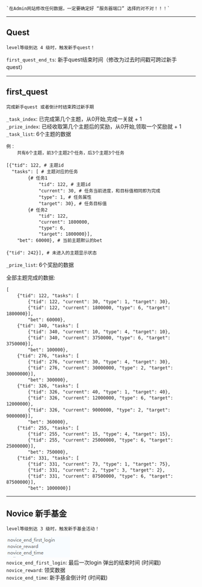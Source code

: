     `在Admin网站修改任何数据，一定要确定好 “服务器端口” 选择的对不对！！！`

---
## Quest

    level等级到达 4 级时，触发新手quest！
<!-- 新手ABtest: ID 的十位数，奇数为:A组对照组，偶数为:B组实验组 -->

    
`first_quest_end_ts`: 新手quest结束时间（修改为过去时间戳可跨过新手quest）<br>
<!-- `another_first_quest_flag`: 新手ABtest,`0`是对照组,`1`是实验组<br> -->
---
## first_quest

    完成新手quest 或者倒计时结束跨过新手期

`_task_index`: 已完成第几个主题，从0开始,完成一关就 + 1<br>
`_prize_index`: 已经收取第几个主题后的奖励，从0开始,领取一个奖励就 + 1<br>
`_task_list`: 6个主题的数据<br>

    例：
        共有6个主题，前3个主题2个任务，后3个主题3个任务
        
    [{"tid": 122, # 主题id
      "tasks": [ # 主题对应的任务
            {# 任务1
                "tid": 122, # 主题id
                "current": 30, # 任务当前进度，和目标值相同即为完成
                "type": 1, # 任务属性
                "target": 30}, # 任务目标值
            {# 任务2
                "tid": 122, 
                "current": 1800000, 
                "type": 6, 
                "target": 1800000}], 
        "bet": 60000}, # 当前主题默认的bet

    {"tid": 242}], # 未进入的主题显示状态

`_prize_list`: 6个奖励的数据<br>

全部主题完成的数据: 

    [
        {"tid": 122, "tasks": [
            {"tid": 122, "current": 30, "type": 1, "target": 30}, 
            {"tid": 122, "current": 1800000, "type": 6, "target": 1800000}], 
            "bet": 60000}, 
        {"tid": 340, "tasks": [
            {"tid": 340, "current": 10, "type": 4, "target": 10}, 
            {"tid": 340, "current": 3750000, "type": 6, "target": 3750000}], 
            "bet": 100000}, 
        {"tid": 276, "tasks": [
            {"tid": 276, "current": 30, "type": 4, "target": 30}, 
            {"tid": 276, "current": 30000000, "type": 2, "target": 30000000}], 
            "bet": 300000}, 
        {"tid": 326, "tasks": [
            {"tid": 326, "current": 40, "type": 1, "target": 40}, 
            {"tid": 326, "current": 12000000, "type": 6, "target": 12000000}, 
            {"tid": 326, "current": 9000000, "type": 2, "target": 9000000}], 
            "bet": 360000}, 
        {"tid": 255, "tasks": [
            {"tid": 255, "current": 15, "type": 4, "target": 15}, 
            {"tid": 255, "current": 25000000, "type": 6, "target": 25000000}], 
            "bet": 750000}, 
        {"tid": 331, "tasks": [
            {"tid": 331, "current": 73, "type": 1, "target": 75}, 
            {"tid": 331, "current": 2, "type": 3, "target": 2}, 
            {"tid": 331, "current": 87500000, "type": 6, "target": 87500000}], 
            "bet": 1000000}]
            
---
## Novice 新手基金

    level等级到达 3 级时，触发新手基金活动！
![新手基金数据](images/Q_novice.png)  
`novice_end_first_login`: 最后一次login 弹出的结束时间 (时间戳)  
`novice_reward`: 领奖数据  
`novice_end_time`: 新手基金倒计时 (时间戳)  

